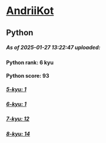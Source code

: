 # [AndriiKot](https://www.codewars.com/users/AndriiKot) 
## Python

##### As of 2025-01-27 13:22:47 uploaded:

#### Python rank: 6 kyu

#### Python score: 93

##### [5-kyu: 1](https://github.com/AndriiKot/Python__CodeWars/tree/main/kyu-5)

##### [6-kyu: 1](https://github.com/AndriiKot/Python__CodeWars/tree/main/kyu-6)

##### [7-kyu: 12](https://github.com/AndriiKot/Python__CodeWars/tree/main/kyu-7)

##### [8-kyu: 14](https://github.com/AndriiKot/Python__CodeWars/tree/main/kyu-8)

